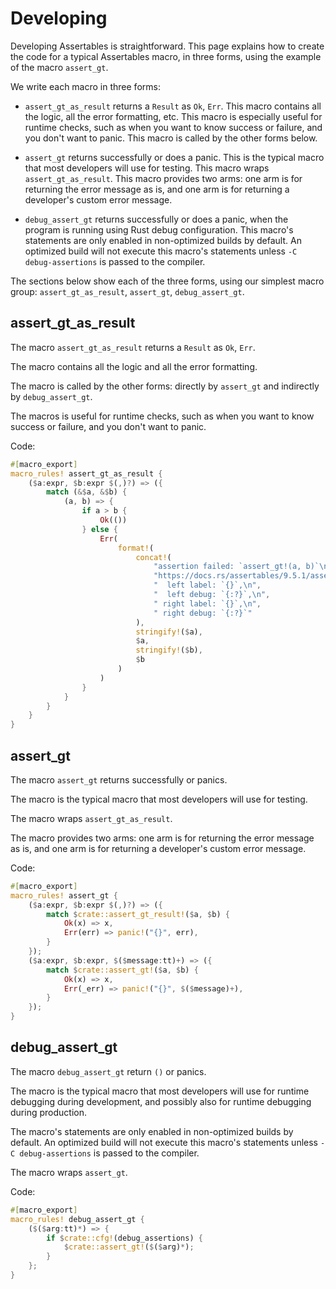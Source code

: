 # Developing

Developing Assertables is straightforward. This page explains how to create the code for a typical Assertables macro, in three forms, using the example of the macro `assert_gt`.

We write each macro in three forms:

* `assert_gt_as_result` returns a `Result` as `Ok`, `Err`. This macro contains all the logic, all the error formatting, etc. This macro is especially useful for runtime checks, such as when you want to know success or failure, and you don't want to panic. This macro is called by the other forms below.

* `assert_gt` returns successfully or does a panic. This is the typical macro that most developers will use for testing. This macro wraps `assert_gt_as_result`. This macro provides two arms: one arm is for returning the error message as is, and one arm is for returning a developer's custom error message.

* `debug_assert_gt` returns successfully or does a panic, when the program is running using Rust debug configuration. This macro's statements are only enabled in non-optimized builds by default. An optimized build will not execute this macro's statements unless `-C debug-assertions` is passed to the compiler.

The sections below show each of the three forms, using our simplest macro group: `assert_gt_as_result`, `assert_gt`, `debug_assert_gt`.


## assert_gt_as_result

The macro `assert_gt_as_result` returns a `Result` as `Ok`, `Err`.

The macro contains all the logic and all the error formatting.

The macro is called by the other forms: directly by `assert_gt` and indirectly by `debug_assert_gt`.

The macros is useful for runtime checks, such as when you want to know success or failure, and you don't want to panic.

Code:

```rust
#[macro_export]
macro_rules! assert_gt_as_result {
    ($a:expr, $b:expr $(,)?) => ({
        match (&$a, &$b) {
            (a, b) => {
                if a > b {
                    Ok(())
                } else {
                    Err(
                        format!(
                            concat!(
                                "assertion failed: `assert_gt!(a, b)`\n",
                                "https://docs.rs/assertables/9.5.1/assertables/macro.assert_gt.html\n",
                                "  left label: `{}`,\n",
                                "  left debug: `{:?}`,\n",
                                " right label: `{}`,\n",
                                " right debug: `{:?}`"
                            ),
                            stringify!($a),
                            $a,
                            stringify!($b),
                            $b
                        )
                    )
                }
            }
        }
    }
}
```


## assert_gt

The macro `assert_gt` returns successfully or panics.

The macro is the typical macro that most developers will use for testing.

The macro wraps `assert_gt_as_result`.

The macro provides two arms: one arm is for returning the error message as is, and one arm is for returning a developer's custom error message.

Code:

```rust
#[macro_export]
macro_rules! assert_gt {
    ($a:expr, $b:expr $(,)?) => ({
        match $crate::assert_gt_result!($a, $b) {
            Ok(x) => x,
            Err(err) => panic!("{}", err),
        }
    });
    ($a:expr, $b:expr, $($message:tt)+) => ({
        match $crate::assert_gt!($a, $b) {
            Ok(x) => x,
            Err(_err) => panic!("{}", $($message)+),
        }
    });
}
```


## debug_assert_gt

The macro `debug_assert_gt` return `()` or panics.

The macro is the typical macro that most developers will use for runtime debugging during development, and possibly also for runtime debugging during production.

The macro's statements are only enabled in non-optimized builds by default. An optimized build will not execute this macro's statements unless `-C debug-assertions` is passed to the compiler.

The macro wraps `assert_gt`.

Code:

```rust
#[macro_export]
macro_rules! debug_assert_gt {
    ($($arg:tt)*) => {
        if $crate::cfg!(debug_assertions) {
            $crate::assert_gt!($($arg)*);
        }
    };
}
```
